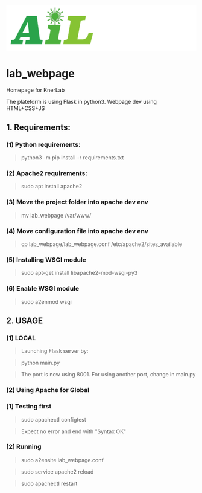 ![plot](staticFiles/assets/AIL_logo.png)
# lab_webpage
Homepage for KnerLab

The plateform is using Flask in python3.
Webpage dev using HTML+CSS+JS

## 1. Requirements:

### (1) Python requirements:
> python3 -m pip install -r requirements.txt

### (2) Apache2 requirements:
> sudo apt install apache2

### (3) Move the project folder into apache dev env
> mv lab_webpage /var/www/

### (4) Move configuration file into apache dev env
> cp lab_webpage/lab_webpage.conf /etc/apache2/sites_available

### (5) Installing WSGI module
> sudo apt-get install libapache2-mod-wsgi-py3

### (6) Enable WSGI module
> sudo a2enmod wsgi


## 2. USAGE

### (1) LOCAL
> Launching Flask server by:
   
> python main.py

> The port is now using 8001. For using another port, change in main.py


### (2) Using Apache for Global

### [1] Testing first
> sudo apachectl configtest  

> Expect no error and end with "Syntax OK"

### [2] Running
> sudo a2ensite lab_webpage.conf

> sudo service apache2 reload

> sudo apachectl restart
